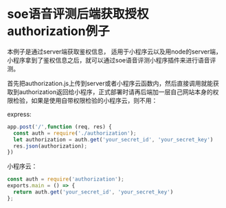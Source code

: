 # soe语音评测后端获取授权authorization例子

本例子是通过server端获取鉴权信息， 适用于小程序云以及用node的server端， 小程序拿到了鉴权信息之后，就可以通过soe语音评测小程序插件来进行语音评测。

首先把authorization.js上传到server或者小程序云函数内，然后直接调用就能获取到authorization返回给小程序，正式部署时请再后端加一层自己网站本身的权限检验，如果是使用自带权限检验的小程序云，则不用：

express:
```javascript
app.post('/',function (req, res) {
  const auth = require('./authorization');
  let authorization = auth.get('your_secret_id', 'your_secret_key')
  res.json(authorization);
})
```


小程序云：
```javascript
const auth = require('authorization');
exports.main = () => {
  return auth.get('your_secret_id', 'your_secret_key')
};

```
